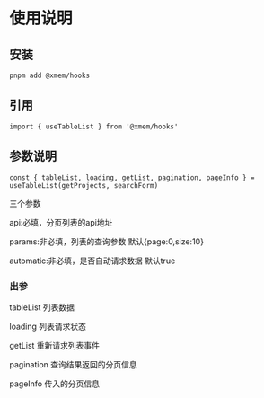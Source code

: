 # 使用说明
## 安装
```
pnpm add @xmem/hooks
```
## 引用
```
import { useTableList } from '@xmem/hooks'
```
## 参数说明
```
const { tableList, loading, getList, pagination, pageInfo } = useTableList(getProjects, searchForm)
```
三个参数

api:必填，分页列表的api地址

params:非必填，列表的查询参数 默认{page:0,size:10}

automatic:非必填，是否自动请求数据 默认true

### 出参
tableList 列表数据

loading 列表请求状态

getList 重新请求列表事件

pagination 查询结果返回的分页信息

pageInfo 传入的分页信息



